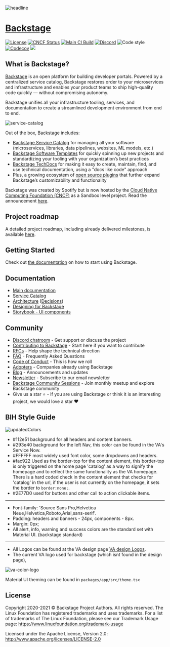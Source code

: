 ![headline](docs/assets/headline.png)

# [Backstage](https://backstage.io)

[![License](https://img.shields.io/badge/License-Apache%202.0-blue.svg)](https://opensource.org/licenses/Apache-2.0)
[![CNCF Status](https://img.shields.io/badge/cncf%20status-sandbox-blue.svg)](https://www.cncf.io/projects)
[![Main CI Build](https://github.com/backstage/backstage/workflows/Main%20Master%20Build/badge.svg)](https://github.com/backstage/backstage/actions?query=workflow%3A%22Main+Master+Build%22)
[![Discord](https://img.shields.io/discord/687207715902193673)](https://discord.gg/EBHEGzX)
![Code style](https://img.shields.io/badge/code_style-prettier-ff69b4.svg)
[![Codecov](https://img.shields.io/codecov/c/github/backstage/backstage)](https://codecov.io/gh/backstage/backstage)
[![](https://img.shields.io/npm/v/@backstage/core?label=Version)](https://github.com/backstage/backstage/releases)

## What is Backstage?

[Backstage](https://backstage.io/) is an open platform for building developer portals. Powered by a centralized service catalog, Backstage restores order to your microservices and infrastructure and enables your product teams to ship high-quality code quickly — without compromising autonomy.

Backstage unifies all your infrastructure tooling, services, and documentation to create a streamlined development environment from end to end.

![service-catalog](https://backstage.io/blog/assets/6/header.png)

Out of the box, Backstage includes:

- [Backstage Service Catalog](https://backstage.io/docs/features/software-catalog/software-catalog-overview) for managing all your software (microservices, libraries, data pipelines, websites, ML models, etc.)
- [Backstage Software Templates](https://backstage.io/docs/features/software-templates/software-templates-index) for quickly spinning up new projects and standardizing your tooling with your organization’s best practices
- [Backstage TechDocs](https://backstage.io/docs/features/techdocs/techdocs-overview) for making it easy to create, maintain, find, and use technical documentation, using a "docs like code" approach
- Plus, a growing ecosystem of [open source plugins](https://github.com/backstage/backstage/tree/master/plugins) that further expand Backstage’s customizability and functionality

Backstage was created by Spotify but is now hosted by the [Cloud Native Computing Foundation (CNCF)](https://www.cncf.io) as a Sandbox level project. Read the announcement [here](https://backstage.io/blog/2020/09/23/backstage-cncf-sandbox).

## Project roadmap

A detailed project roadmap, including already delivered milestones, is available [here](https://backstage.io/docs/overview/roadmap).

## Getting Started

Check out [the documentation](https://backstage.io/docs/getting-started) on how to start using Backstage.

## Documentation

- [Main documentation](https://backstage.io/docs)
- [Service Catalog](https://backstage.io/docs/features/software-catalog/software-catalog-overview)
- [Architecture](https://backstage.io/docs/overview/architecture-overview) ([Decisions](https://backstage.io/docs/architecture-decisions/adrs-overview))
- [Designing for Backstage](https://backstage.io/docs/dls/design)
- [Storybook - UI components](https://backstage.io/storybook)

## Community

- [Discord chatroom](https://discord.gg/MUpMjP2) - Get support or discuss the project
- [Contributing to Backstage](https://github.com/backstage/backstage/blob/master/CONTRIBUTING.md) - Start here if you want to contribute
- [RFCs](https://github.com/backstage/backstage/labels/rfc) - Help shape the technical direction
- [FAQ](https://backstage.io/docs/FAQ) - Frequently Asked Questions
- [Code of Conduct](CODE_OF_CONDUCT.md) - This is how we roll
- [Adopters](ADOPTERS.md) - Companies already using Backstage
- [Blog](https://backstage.io/blog/) - Announcements and updates
- [Newsletter](https://mailchi.mp/spotify/backstage-community) - Subscribe to our email newsletter
- [Backstage Community Sessions](https://github.com/backstage/community) - Join monthly meetup and explore Backstage community
- Give us a star ⭐️ - If you are using Backstage or think it is an interesting project, we would love a star ❤️

## BIH Style Guide
![updatedColors](https://user-images.githubusercontent.com/12993587/125858910-7961a44a-3ce8-4854-a1a3-fbc4809bb396.png)
- #112e51 background for all headers and content banners.
- #293e40 background for the left Nav, this color can be found in the VA's Service Now. 
- #FFFFFF most widely used font color, some dropdowns and headers.
- #fac922 Used as the border-top for the content element, this border-top is only triggered on the home page 'catalog' as a way to signify the homepage and to reflect the same functionality as the VA homepage. There is a hard coded check in the content element that checks for 'catalog' in the url, if the user is not currently on the homepage, it sets the border to ```border:none;```.
- #2E77D0 used for buttons and other call to action clickable items.
----------------------------------------
- Font-family: 'Source Sans Pro,Helvetica Neue,Helvetica,Roboto,Arial,sans-serif'.
- Padding: headers and banners - 24px, components - 8px.
- Margin: 0px;
- All alert, info, warning and success colors are the standard set with Material UI. (backstage standard)
----------------------------------------
- All Logos can be found at the VA design page [VA design Logos](https://design.va.gov/design/logos).
- The current VA logo used for backstage (which isnt found in the design page),

![va-color-logo](https://user-images.githubusercontent.com/12993587/125843344-a41587e3-2d0d-49bc-ab51-a0cffbe8ed0b.png)

Material UI theming can be found in ```packages/app/src/theme.tsx```




## License

Copyright 2020-2021 © Backstage Project Authors. All rights reserved. The Linux Foundation has registered trademarks and uses trademarks. For a list of trademarks of The Linux Foundation, please see our Trademark Usage page: https://www.linuxfoundation.org/trademark-usage

Licensed under the Apache License, Version 2.0: http://www.apache.org/licenses/LICENSE-2.0
